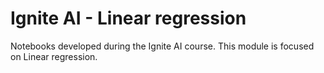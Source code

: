 # Ignite AI - Linear regression

Notebooks developed during the Ignite AI course. This module is focused on Linear regression.
